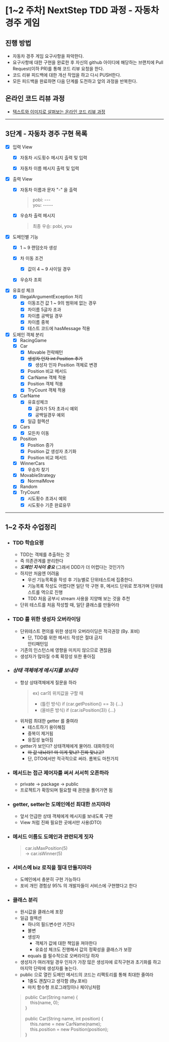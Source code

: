 # [1~2 주차] NextStep TDD 과정 - 자동차 경주 게임

## 진행 방법

* 자동차 경주 게임 요구사항을 파악한다.
* 요구사항에 대한 구현을 완료한 후 자신의 github 아이디에 해당하는 브랜치에 Pull Request(이하 PR)를 통해 코드 리뷰 요청을 한다.
* 코드 리뷰 피드백에 대한 개선 작업을 하고 다시 PUSH한다.
* 모든 피드백을 완료하면 다음 단계를 도전하고 앞의 과정을 반복한다.

## 온라인 코드 리뷰 과정

* [텍스트와 이미지로 살펴보는 온라인 코드 리뷰 과정](https://github.com/next-step/nextstep-docs/tree/master/codereview)

---------------------

## 3단계 - 자동차 경주 구현 목록

* [X] 입력 View
    * [X] 자동차 시도횟수 메시지 출력 및 입력
    * [X] 자동차 이름 메시지 출력 및 입력


* [X] 출력 View
    * [X] 자동차 이름과 문자 "-" 을 출력
      > pobi: ---<br>
      you: -----

    * [X] 우승차 출력 메시지
      > 최종 우승: pobi, you


* [X] 도메인별 기능
    * [X] 1 ~ 9 랜덤숫자 생성
    * [X] 차 이동 조건
        * [X] 값이 4 ~ 9 사이일 경우
    * [X] 우승자 조회


* [X] 유효성 체크
    * [X] IllegalArgumentException 처리
        * [X] 이동조건 값 1 ~ 9의 범위에 없는 경우
        * [X] 차이름 5글자 초과
        * [X] 차이름 공백일 경우
        * [X] 차이름 중복
        * [X] 테스트 코드에 hasMessage 적용

* [X] 도메인 객체 분리
    * [X] RacingGame
    * [X] Car
        * [X] Movable 전략패턴
        * [X] ~~생성자 인자 int Position 추가~~
            * [X] 생성자 인자 Position 객체로 변경
        * [X] Position 비교 메서드
        * [X] CarName 객체 적용
        * [X] Position 객체 적용
        * [X] TryCount 객체 적용
    * [X] CarName
        * [X] 유효성체크
            * [X] 글자가 5자 초과시 예외
            * [X] 공백일경우 예외
        * [X] 일급 컬렉션
    * [X] Cars
        * [X] 모든차 이동
    * [X] Position
        * [X] Position 증가
        * [X] Position 값 생성자 초기화
        * [X] Position 비교 메서드
    * [X] WinnerCars
        * [X] 우승차 찾기
    * [X] MovableStrategy
        * [X] NormalMove
    * [X] Random
    * [X] TryCount
        * [X] 시도횟수 초과시 예외
        * [X] 시도횟수 기준 완료유무

----------------

## 1~2 주차 수업정리

* ### TDD 학습요령
    * TDD는 객체를 추출하는 것
    * 즉 의존관계를 분리한다
    * ***도메인 지식이 중요*** (그래서 DDD가 더 어렵다는 것인가?)
    * 하지만 처음엔 어려움
        * 우선 기능목록을 작성 후 기능별로 단위테스트에 집중한다.
        * 기능목록 작성도 어렵다면 일단 막 구현 후, 메서드 단위로 쪼개가며 단위테스트를 역으로 진행
        * TDD 처음 공부시 stream 사용을 지양해 보는 것을 추천
    * 단위 테스트를 처음 작성할 때, 일단 클래스를 만들어라

* ### TDD 를 위한 생성자 오버라이딩
    * 단위테스트 편의를 위한 생성자 오버라이딩은 적극권장 (By. 포비)
        * 단, TDD를 위한 메서드 작성은 절대 금지<br>
          안티패턴임
    * 기존의 인스턴스에 영향을 미치지 않으므로 괜찮음
    * 생성자가 많아질 수록 확장성 또한 좋아짐


* ### ***상태 객체에게 메시지를 보내라***
    * 항상 상태객체에게 질문을 하라
      > ex) car의 위치값을 구할 때
      > * (틀린 방식) if (car.getPosition() == 3) {...}
      > * (올바른 방식) if (car.isPosition(3)) {...}
    * 위처럼 최대한 getter 를 줄여라
        * 테스트하기 용이해짐
        * 중복이 제거됨
        * 응집성 높아짐
    * getter가 보인다? 상태객체에게 물어라. 대화하듯이
        * ~~마 값 내놔라!! 마 이게 맞냐? 진짜 맞냐고?~~
        * 단, DTO에서만 적극적으로 써라. 롬복도 마찬가지


* ### 메서드는 접근 제어자를 써서 서서히 오픈하라
    * private -> package -> public
    * 프로젝트가 확장되며 필요할 때 권한을 풀어가면 됨


* ### getter, setter는 도메인에선 최대한 쓰지마라
    * 앞서 언급한 상태 객체에게 메시지를 보내도록 구현
    * View 처럼 진짜 필요한 곳에서만 사용(DTO)


* ### 메서드 이름도 도메인과 관련되게 짓자
  > car.isMaxPosition(5)<br>
  > -> car.isWinner(5)

* ### 서비스에 biz 로직을 절대 만들지마라
    * 도메인에서 충분히 구현 가능하다
    * 포비 개인 경험상 95% 의 개발자들이 서비스에 구현했다고 한다


* ### 클래스 분리
    * 원시값을 클래스에 포장
    * 일급 컬렉션
        * 하나의 필드변수만 가진다
        * 불변
        * 생성자
            * 객체가 값에 대한 책임을 져야한다
            * 유효성 체크도 진행해서 값의 정확성을 클래스가 보장
        * equals 를 필수적으로 오버라이딩 하자
    * 생성자가 여러개일 경우 인자가 가장 많은 생성자에 로직구현과 초기화를 하고<br>
      마지막 단락에 생성자를 놓는다.
    * public 으로 열린 도메인 메서드의 코드는 리팩토리를 통해 최대한 줄여라
        * 1줄도 괜찮다고 생각함 (By.포비)
        * 마치 함수형 프로그래밍이나 체이닝처럼
  > public Car(String name) {<br>
  > &nbsp;&nbsp;&nbsp;&nbsp;this(name, 0);<br>
  > }<br><Br>
  > public Car(String name, int position) {<br>
  > &nbsp;&nbsp;&nbsp;&nbsp;this.name = new CarName(name);<br>
  > &nbsp;&nbsp;&nbsp;&nbsp;this.position = new Position(position);<br>
  > }
